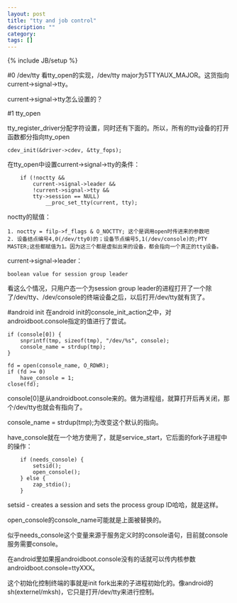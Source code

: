 ```yaml
---
layout: post
title: "tty and job control"
description: ""
category: 
tags: []
---
```

{% include JB/setup %}

#0 /dev/tty
看tty_open的实现，/dev/tty major为5TTYAUX_MAJOR。这货指向current->signal->tty。

current->signal->tty怎么设置的？

#1 tty_open

tty_register_driver分配字符设置，同时还有下面的。所以，所有的tty设备的打开函数都分指向tty_open

    cdev_init(&driver->cdev, &tty_fops);

在tty_open中设置current->signal->tty的条件：

        if (!noctty &&
            current->signal->leader &&
            !current->signal->tty &&
            tty->session == NULL)
                __proc_set_tty(current, tty);

noctty的赋值：

    1. noctty = filp->f_flags & O_NOCTTY; 这个是调用open时传进来的参数吧
    2. 设备结点编号4,0(/dev/tty0)的；设备节点编号5,1(/dev/console)的;PTY MASTER;这些都赋值为1。因为这三个都是虚拟出来的设备，都会指向一个真正的tty设备。

current->signal->leader：

    boolean value for session group leader

看这么个情况，只用户态一个为session group leader的进程打开了一个除了/dev/tty、/dev/console的终端设备之后，以后打开/dev/tty就有货了。

#android init
在android init的console_init_action之中，对androidboot.console指定的值进行了尝试。

    if (console[0]) {
        snprintf(tmp, sizeof(tmp), "/dev/%s", console);
        console_name = strdup(tmp);
    }

    fd = open(console_name, O_RDWR);
    if (fd >= 0)
        have_console = 1;
    close(fd);

console[0]是从androidboot.console来的。做为进程组，就算打开后再关闭，那个/dev/tty也就会有指向了。

console_name = strdup(tmp);为改变这个默认的指向。

have_console就在一个地方使用了，就是service_start，它后面的fork子进程中的操作：

        if (needs_console) {
            setsid();
            open_console();
        } else {
            zap_stdio();
        }

setsid - creates a session and sets the process group ID哈哈，就是这样。

open_console的console_name可能就是上面被替换的。

似乎needs_console这个变量来源于服务定义时的console语句，目前就console服务需要console。

在android里如果报androidboot.console没有的话就可以传内核参数androidboot.console=ttyXXX。

这个初始化控制终端的事就是init fork出来的子进程初始化的。像android的sh(externel/mksh)，它只是打开/dev/tty来进行控制。


